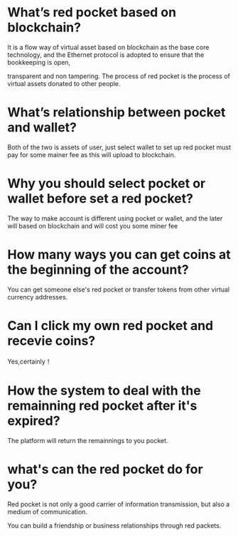 # What’s red pocket based on blockchain?

  It is a flow way of virtual asset based on blockchain as the base core technology, and the Ethernet protocol is adopted to ensure that the bookkeeping is open, 

  transparent and non tampering. The   process of red pocket is the process of virtual assets donated to other people.


# What’s relationship between pocket and wallet?

  Both of the two is assets of user, just select wallet to set up red pocket must pay for some mainer fee as this will upload to blockchain.


# Why you should select pocket or wallet before set a red pocket?

  The way to make account is different using pocket or wallet, and the later will based on blockchain and will cost you some miner fee


# How many ways you can get coins at the beginning of the account?

  You can get someone else's red pocket or transfer tokens from other virtual currency addresses.


# Can I click my own red pocket and recevie coins?

  Yes,certainly！


# How the system to deal with the remainning red pocket after it's expired?

  The platform will return the remainnings to you pocket.


# what's can the red pocket do for you?

  Red pocket is not only a good carrier of information transmission, but also a medium of communication. 

   You can build a friendship or business relationships through red packets.
